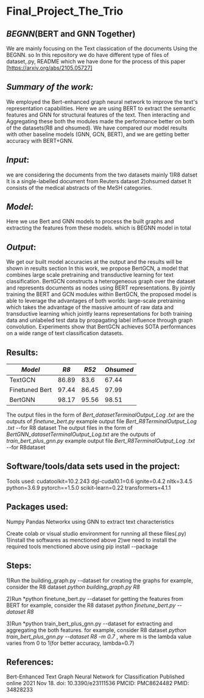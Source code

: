 # Final_Project_The_Trio

## *BEGNN*(BERT and GNN Together)
We are mainly focusing on the Text classication of the documents Using the BEGNN. 
so In this repository we do have different type of files of dataset,.py, README which we have done for the process of this paper [https://arxiv.org/abs/2105.05727]

## *Summary of the work:*
We employed the Bert-enhanced graph neural network to improve the text's representation capabilities. Here we are using BERT to extract the semantic features 
and GNN for structural features of the text. Then interacting and Aggregating these both the modules made the performance better on both of the datasets(R8 and ohsumed). 
We have compared our model results with other baseline models (GNN, GCN, BERT), and we are getting better accuracy with BERT+GNN.

## *Input*:
we are considering the documents from the two datasets mainly 
1)R8 datset
  It is a single-labelled document from Reuters dataset
2)ohsumed datset
  It consists of the medical abstracts of the MeSH categories.

## *Model*:
Here we use Bert and GNN models to process the built graphs and extracting the features from these models. 
which is BEGNN model in total

## *Output*:
We get our built model accuracies at the output and the results will be shown in results section
In this work, we propose BertGCN, a model that combines large scale pretraining and transductive learning for text classification. BertGCN constructs a  heterogeneous graph over the dataset and represents documents as nodes using BERT representations. By jointly training the BERT and GCN modules within BertGCN, the proposed model is able to leverage the advantages of both worlds: large-scale pretraining which takes the advantage of the massive amount of raw data and transductive learning which jointly learns representations for both training data and unlabeled test data by propagating label influence through graph convolution. Experiments show that BertGCN achieves SOTA performances on a wide range of text classification datasets. 


## Results:

|*Model* | *R8* | *R52* | *Ohsumed* |
| ------------ | ---- | ---- | ---- |
| TextGCN | 86.89 | 83.6 | 67.44 |
| Finetuned Bert | 97.44 | 86.45 | 97.99|
| BertGNN | 98.17 | 95.56 | 98.51 |

The output files in the form of *Bert_datasetTerminalOutput_Log .txt* are the outputs of *finetune_bert.py*
   example output file *Bert_R8TerminalOutput_Log .txt* --for R8 dataset
The output files in the form of *BertGNN_datasetTerminalOutput_Log.txt* are the outputs of *train_bert_plus_gnn.py*
   example output file *Bert_R8TerminalOutput_Log .txt* --for R8dataset


## Software/tools/data sets used in the project:

Tools used: 
cudatoolkit=10.2.243
dgl-cuda10.1=0.6
ignite=0.4.2
nltk=3.4.5
python=3.6.9
pytorch==1.5.0
scikit-learn=0.22
transformers=4.1.1



## Packages used: 
Numpy
Pandas
Networkx
using GNN to extract text characteristics

Create colab or visual studio environment for running all these files(.py)
1)install the softwares as menctioned above 
2)we need to install the required tools menctioned above using pip install --package

## Steps:
1)Run the building_graph.py --dataset for creating the graphs
 for example, consider the R8 dataset *python building_graph.py R8*
 
2)Run *python finetune_bert.py --dataset for getting the features from BERT
  for example, consider the R8 dataset *python finetune_bert.py --dataset R8*
  
3)Run *python train_bert_plus_gnn.py --dataset for extracting and aggregating the both features.
  for example, consider R8 dataset *python train_bert_plus_gnn.py --dataset R8  -m 0.7* , where m is the lambda value varies from 0 to 1(for better accuracy, lambda=0.7)



## References:
Bert-Enhanced Text Graph Neural Network for Classification
Published online 2021 Nov 18. doi: 10.3390/e23111536
PMCID: PMC8624482
PMID: 34828233




